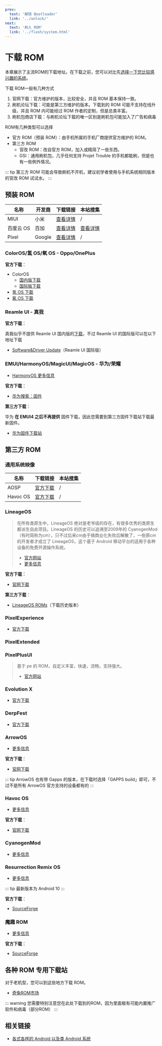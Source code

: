 ```yaml
---
prev:
  text: '解锁 Bootloader'
  link: '../unlock/'
next:
  text: '刷入 ROM'
  link: '../flash/system.html'
---
```


# 下载 ROM

本章展示了主流ROM的下载地址。在下载之前，您可以对比先[选择一下您比较感兴趣的系统](../../normal/systems/index.md)。

下载 ROM一般有几种方式

1. 官网下载：官方维护的版本，比较安全，并且 ROM 基本保持一致。
2. 刷机论坛下载：可能是第三方维护的版本。下载到的 ROM 可能不支持在线升级，并且 ROM 内可能经过 ROM 作者的定制，但是总类丰富。
3. 刷机包商店下载：与刷机论坛下载的唯一区别是刷机包可能加入了广告和病毒

ROM有几种类型可以选择

* 官方 ROM（预装 ROM）：由手机所属的手机厂商提供官方维护的 ROM。
* 第三方 ROM
  * 官改 ROM：改自官方 ROM，加入或精简了一些东西。
  * GSI：通用刷机包，几乎任何支持 Projet Trouble 的手机都能刷，但是也有一些例外情况。

::: tip
第三方 ROM 可能会导致刷机不开机，建议初学者使用与手机系统相同版本的官改 ROM 试试水。
:::

## 预装 ROM

| 名称                                            | 开发商 | 下载链接                                    | 本站搜集                 |
| ----------------------------------------------- | ------ | ------------------------------------------- | ------------------------ |
| MIUI                                            | 小米   | [查看详情](../../normal/systems/miui.md)    | /                        |
| 百度云 OS <Badge type="danger" text="已停更" /> | 百加   | [查看详情](../../normal/systems/baiduos.md) | [查看详情](./baiduos.md) |
| Pixel                                           | Google | [查看详情][Pixel官方下载]                   | /                        |

### ColorOS/氢 OS/氧 OS - Oppo/OnePlus

__官方下载__：

* ColorOS
  * [国内版下载](https://www.coloros.com/rom)
  * [国际版下载](https://support.oppo.com/in/software-update/)
* [氢 OS 下载](https://www.oneplus.com/cn/support/softwareupgrade)
* [氧 OS 下载](https://service.oneplus.com/global/search/search-detail?id=2096329&articleIndex=1)

### Reamle UI - 真我

__官方下载__：

真我似乎不提供 Reamle UI 国内版的[下载](https://www.realme.com/cn/support/kw/doc/2029300)，不过 Reamle UI 的国际版可以在以下地址下载

* [Software&Driver Update](https://www.realme.com/in/support/software-update)（Reamle UI 国际版）

### EMUI/HarmonyOS/MagicUI/MagicOS - 华为/荣耀

* [HarmonyOS 更多信息](../../normal/systems/harmonyos.md)

__官方下载__：

* [华为搜索：固件](https://consumer.huawei.com/cn/support/search/?keyword=%E5%9B%BA%E4%BB%B6&t=SearchClick&product_class=CMCG10000002)

__第三方下载__：

华为 __在 EMUI4 之后不再提供__ 固件下载，因此您需要到第三方固件下载站下载最新固件。

* [华为固件下载站](https://professorjtj.github.io/)

## 第三方 ROM

### 通用系统映像

| 名称     | 下载链接                       | 本站搜集 |
| -------- | ------------------------------ | -------- |
| AOSP     | [官方下载][AOSP官方GSI下载]    | /        |
| Havoc OS | [官方下载][HavocOS官方GSI下载] | /        |

### LineageOS

> 在所有类原生中，LineageOS 绝对是老爷级的存在，有很多优秀的类原生都派生自此项目。LineageOS 的历史可以追溯至2009年的 CyanogenMod （有时简称为cm），只不过后来cm由于搞商业化失败后解散了，一些原cm的开发者才成立了 LineageOS，这个基于 Android 移动平台的适用于各种设备的免费开源操作系统。
>
> * [官方网站](https://lineageos.org/)
> * [更多信息](../../normal/systems/lineageos.md)

__官方下载__：

* [官网下载](https://download.lineageos.org/)

__第三方下载__：

* [LineageOS ROMs](http://lineageosroms.com/)（下载历史版本）

### PixelExperience

* [官方下载](https://download.pixelexperience.org/)

### PixelExtended

### PixelPlusUI

> 基于 pe 的 ROM，自定义丰富，快速，流畅，支持强大。
>
> * [官方网站](https://ppui.site/home)

### Evolution X

* [官方下载](https://evolution-x.org/download)

### DerpFest

* [官方下载](https://derpfest.org/#call-to-action)

### ArrowOS

* [更多信息](../../normal/systems/index.md#arrowos)

__官方下载__：

* [官网下载](https://arrowos.net/download)

::: tip
ArrowOS 也有带 Gapps 的版本，在下载时选择「GAPPS build」即可，不过不是所有 ArrowOS 官方支持的设备都有的
:::

### Havoc OS

* [更多信息](../../normal/systems/index.md#havoc-os)

__官方下载__：

* [官网下载](https://download.havoc-os.com/)

### CyanogenMod <Badge type="danger" text="已停更" />

* [更多信息](../../normal/systems/index.md#cyanogenmod)

### Resurrection Remix OS <Badge type="danger" text="已停更" />

* [更多信息](../../normal/systems/index.md#resurrection-remix-os)

::: tip
最新版本为 Android 10
:::

__官方下载__：

* [SourceForge](https://sourceforge.net/projects/resurrectionremix-ten/files/)

### 魔趣 ROM <Badge type="danger" text="已停更" />

* [更多信息](../../normal/systems/index.md#魔趣-rom)

__官方下载__：

* [SourceForge](https://sourceforge.net/projects/mokee/files/)

## 各种 ROM 专用下载站

对于老机型，您可以到这些地方下载 ROM。

* [奇兔ROM市场](http://rom.7to.cn/)

::: warning
您需要特别注意您在此处下载到的ROM，因为里面极有可能内置推广软件和病毒（部分ROM）
:::

## 相关链接

* [各式各样的 Android 以及类 Android 系统](../../normal/systems/index.md)

[Pixel官方下载]: https://developers.google.cn/android/ota?hl=zh-cn
[AOSP官方GSI下载]: https://developer.android.google.cn/topic/generic-system-image?hl=zh-cn
[HavocOS官方GSI下载]: https://havoc-os.com/download#gsi
